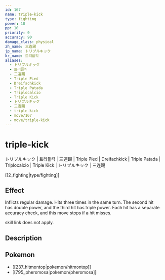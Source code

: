 ```yaml
---
id: 167
name: triple-kick
type: fighting
power: 10
pp: 10
priority: 0
accuracy: 90
damage_class: physical
zh_name: 三连踢
jp_name: トリプルキック
kr_name: 트리플킥
aliases:
  - トリプルキック
  - 트리플킥
  - 三連踢
  - Triple Pied
  - Dreifachkick
  - Triple Patada
  - Triplocalcio
  - Triple Kick
  - トリプルキック
  - 三连踢
  - triple-kick
  - move/167
  - move/triple-kick
---
```

# triple-kick
    
トリプルキック | 트리플킥 | 三連踢 | Triple Pied | Dreifachkick | Triple Patada | Triplocalcio | Triple Kick | トリプルキック | 三连踢

[[2_fighting|type/fighting]]

## Effect

Inflicts regular damage.  Hits three times in the same turn.  The second hit has double power, and the third hit has triple power.  Each hit has a separate accuracy check, and this move stops if a hit misses.

skill link does not apply.

## Description



## Pokemon

- [[237_hitmontop|pokemon/hitmontop]]
- [[795_pheromosa|pokemon/pheromosa]]

